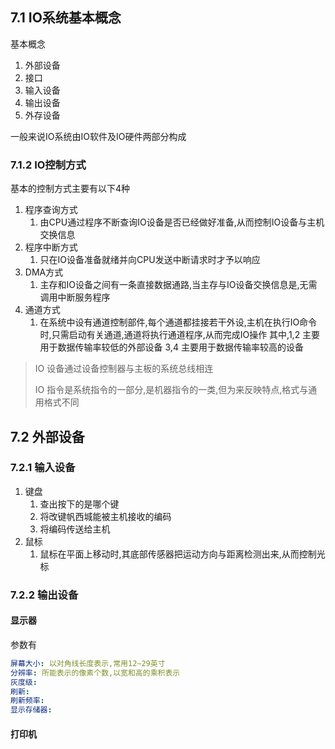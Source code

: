 ## 7.1 IO系统基本概念
基本概念
1. 外部设备
2. 接口
3. 输入设备
4. 输出设备
5. 外存设备

一般来说IO系统由IO软件及IO硬件两部分构成

### 7.1.2 IO控制方式
基本的控制方式主要有以下4种
1. 程序查询方式
   1. 由CPU通过程序不断查询IO设备是否已经做好准备,从而控制IO设备与主机交换信息
2. 程序中断方式
   1. 只在IO设备准备就绪并向CPU发送中断请求时才予以响应
3. DMA方式
   1. 主存和IO设备之间有一条直接数据通路,当主存与IO设备交换信息是,无需调用中断服务程序
4. 通道方式
   1. 在系统中设有通道控制部件,每个通道都挂接若干外设,主机在执行IO命令时,只需启动有关通道,通道将执行通道程序,从而完成IO操作
其中,1,2 主要用于数据传输率较低的外部设备
3,4 主要用于数据传输率较高的设备
> IO 设备通过设备控制器与主板的系统总线相连
> 
> IO 指令是系统指令的一部分,是机器指令的一类,但为来反映特点,格式与通用格式不同

## 7.2 外部设备
### 7.2.1 输入设备
1. 键盘
   1. 查出按下的是哪个键
   2. 将改键帆西城能被主机接收的编码
   3. 将编码传送给主机
2. 鼠标
   1. 鼠标在平面上移动时,其底部传感器把运动方向与距离检测出来,从而控制光标

### 7.2.2 输出设备
#### 显示器
参数有
```yaml
屏幕大小: 以对角线长度表示,常用12∼29英寸
分辨率: 所能表示的像素个数,以宽和高的乘积表示
灰度级:
刷新:
刷新频率:
显示存储器:
```
#### 打印机